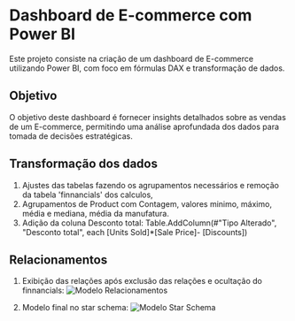 # Dashboard de E-commerce com Power BI

Este projeto consiste na criação de um dashboard de E-commerce utilizando Power BI, com foco em fórmulas DAX e transformação de dados.

## Objetivo

O objetivo deste dashboard é fornecer insights detalhados sobre as vendas de um E-commerce, permitindo uma análise aprofundada dos dados para tomada de decisões estratégicas.

## Transformação dos dados

1. Ajustes das tabelas fazendo os agrupamentos necessários e remoção da tabela 'finnancials' dos calculos, 
2. Agrupamentos de Product com Contagem, valores minimo, máximo, média e mediana, média da manufatura.
3. Adição da coluna Desconto total: 
    Table.AddColumn(#"Tipo Alterado", "Desconto total", each [Units Sold]*[Sale Price]- [Discounts])

## Relacionamentos

1. Exibição das relações após exclusão das relações e ocultação do finnancials:
![Modelo Relacionamentos](relacoes.jpeg)

2. Modelo final no star schema:
![Modelo Star Schema](starschema.jpeg)

